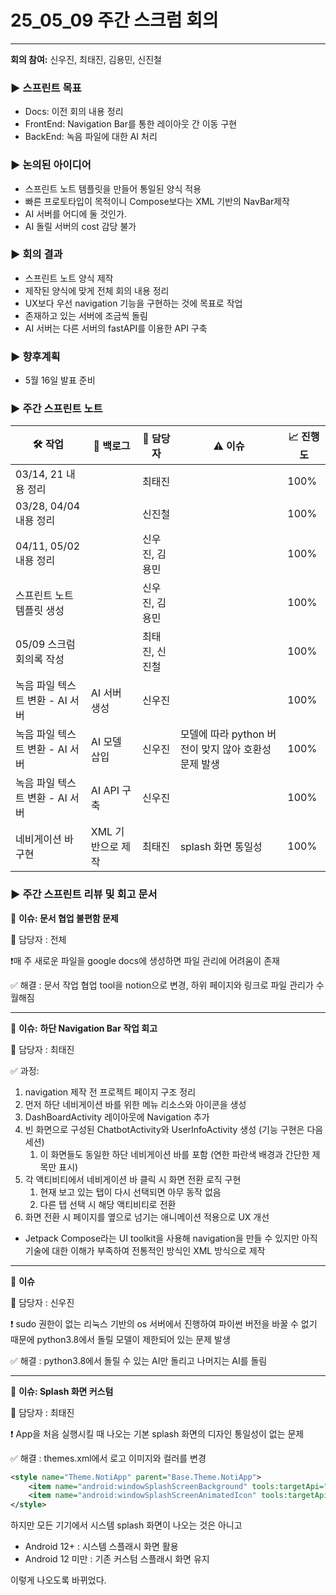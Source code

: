 # 25_05_09 주간 스크럼 회의
---

**회의 참여:** 신우진, 최태진, 김용민, 신진철

### ▶️ 스프린트 목표

- Docs: 이전 회의 내용 정리
- FrontEnd: Navigation Bar를 통한 레이아웃 간 이동 구현
- BackEnd: 녹음 파일에 대한 AI 처리

### ▶️ 논의된 아이디어

- 스프린트 노트 템플릿을 만들어 통일된 양식 적용
- 빠른 프로토타입이 목적이니 Compose보다는 XML 기반의 NavBar제작
- AI 서버를 어디에 둘 것인가.
- AI 돌릴 서버의 cost 감당 불가

### ▶️ 회의 결과

- 스프린트 노트 양식 제작
- 제작된 양식에 맞게 전체 회의 내용 정리
- UX보다 우선 navigation 기능을 구현하는 것에 목표로 작업
- 존재하고 있는 서버에 조금씩 돌림
- AI 서버는 다른 서버의 fastAPI를 이용한 API 구축

### ▶️ 향후계획

- 5월 16일 발표 준비

### ▶️ 주간 스프린트 노트

| 🛠️ 작업 | 📜 백로그 | 👤 담당자 | ⚠️ 이슈 | 📈 진행도 |
| --- | --- | --- | --- | --- |
| 03/14, 21 내용 정리 |  | 최태진 |  | 100% |
| 03/28, 04/04 내용 정리 |  | 신진철 |  | 100% |
| 04/11, 05/02 내용 정리 |  | 신우진, 김용민 |  | 100% |
| 스프린트 노트 템플릿 생성 |  | 신우진, 김용민 |  | 100% |
| 05/09 스크럼 회의록 작성 |  | 최태진, 신진철 |  | 100% |
| 녹음 파일 텍스트 변환 - AI 서버 | AI 서버 생성 | 신우진 |  | 100% |
| 녹음 파일 텍스트 변환 - AI 서버 | AI 모델 삽입 | 신우진 | 모델에 따라 python 버전이 맞지 않아 호환성 문제 발생 | 100% |
| 녹음 파일 텍스트 변환 - AI 서버 | AI API 구축 | 신우진 |  | 100% |
| 네비게이션 바 구현 | XML 기반으로 제작 | 최태진 |  splash 화면 통일성 | 100% |

### ▶️ 주간 스프린트 리뷰 및 회고 문서

🔴 **이슈: 문서 협업 불편함 문제**

👤 담당자 : 전체

❗매 주 새로운 파일을 google docs에 생성하면 파일 관리에 어려움이 존재

✅ 해결 : 문서 작업 협업 tool을 notion으로 변경, 하위 페이지와 링크로 파일 관리가 수월해짐

---

🔴 **이슈:** **하단 Navigation Bar 작업 회고**

👤 담당자 : 최태진

✅ 과정: 

1. navigation 제작 전 프로젝트 페이지 구조 정리
2. 먼저 하단 네비게이션 바를 위한 메뉴 리소스와 아이콘을 생성
3. DashBoardActivity 레이아웃에 Navigation 추가
4. 빈 화면으로 구성된 ChatbotActivity와 UserInfoActivity 생성 (기능 구현은 다음 세션)
    1. 이 화면들도 동일한 하단 네비게이션 바를 포함 (연한 파란색 배경과 간단한 제목만 표시)
5. 각 액티비티에서 네비게이션 바 클릭 시 화면 전환 로직 구현
    1. 현재 보고 있는 탭이 다시 선택되면 아무 동작 없음
    2. 다른 탭 선택 시 해당 액티비티로 전환
6. 화면 전환 시 페이지를 옆으로 넘기는 애니메이션 적용으로 UX 개선
- Jetpack Compose라는 UI toolkit을 사용해 navigation을 만들 수 있지만 아직 기술에 대한 이해가 부족하여 전통적인 방식인 XML 방식으로 제작

---

🔴 **이슈**

👤 담당자 : 신우진

❗ sudo 권한이 없는 리눅스 기반의 os 서버에서 진행하여 파이썬 버전을 바꿀 수 없기 때문에 python3.8에서 돌릴 모델이 제한되어 있는 문제 발생

✅ 해결 : python3.8에서 돌릴 수 있는 AI만 돌리고 나머지는 AI를 돌림

---

🔴 **이슈: Splash 화면 커스텀**

👤 담당자 : 최태진

❗ App을 처음 실행시킬 때 나오는 기본 splash 화면의 디자인 통일성이 없는 문제

✅ 해결 : themes.xml에서 로고 이미지와 컬러를 변경

```xml
<style name="Theme.NotiApp" parent="Base.Theme.NotiApp">
    <item name="android:windowSplashScreenBackground" tools:targetApi="31">@color/bgColor</item>
    <item name="android:windowSplashScreenAnimatedIcon" tools:targetApi="31">@drawable/logo_white_sm</item>
</style>
```

하지만 모든 기기에서 시스템 splash 화면이 나오는 것은 아니고

- Android 12+ : 시스템 스플래시 화면 활용
- Android 12 미만 : 기존 커스텀 스플래시 화면 유지

이렇게 나오도록 바뀌었다.
